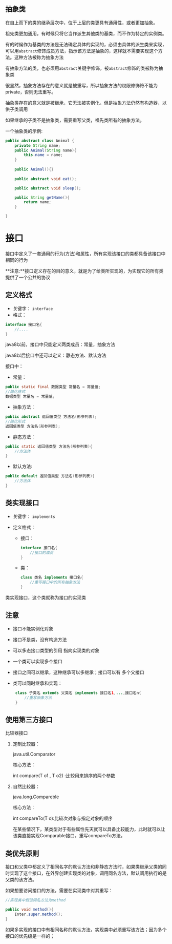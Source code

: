 ## 抽象类

在自上而下的类的继承层次中，位于上层的类更具有通用性，或者更加抽象。

祖先类更加通用，有时候只将它当作派生其他类的基类，而不作为特定的实例类。

有的时候作为基类的方法是无法确定具体的实现的，必须由具体的派生类来实现，可以用`abstract`修饰成员方法，指示该方法是抽象的，这样就不需要实现这个方法。这种方法被称为抽象方法

有抽象方法的类，也必须用`abstract`关键字修饰，被`abstract`修饰的类被称为抽象类

很显然，抽象方法存在的意义就是被重写，所以抽象方法的权限修饰符不能为private，否则无法重写。

抽象类存在的意义就是被继承，它无法被实例化。但是抽象方法仍然有构造器，以供子类调用

如果继承的子类不是抽象类，需要重写父类，祖先类所有的抽象方法。

一个抽象类的示例:

~~~java
public abstract class Animal {
    private String name;
    public Animal(String name){
        this.name = name;
    }
    
    public Animal(){}
    
    public abstract void eat();

    public abstract void sleep();

    public String getName(){
        return name;
    }

}
~~~

# 接口

接口中定义了一套通用的行为(方法)和属性，所有实现该接口的类都具备该接口中相同的行为

**注意:**接口定义存在的目的意义，就是为了给类所实现的，为实现它的所有类提供了一个公共的协议

## 定义格式

* 关键字： `interface`
* 格式：

~~~java
interface 接口名{
    //....
}
~~~

java8以前，接口中只能定义两类成员：常量，抽象方法

java8以后接口中还可以定义：静态方法、默认方法

接口中：

* 常量：

~~~java
public static final 数据类型 常量名 = 常量值;
//简化格式
数据类型 常量名 = 常量值;
~~~

* 抽象方法：

~~~java
public abstract 返回值类型 方法名(形参列表);
//简化形式
返回值类型 方法名(形参列表);
~~~

* 静态方法：

~~~java
public static 返回值类型 方法名(形参列表){
	//方法体
}
~~~

* 默认方法:

~~~java
public default 返回值类型 方法名(形参列表){
    //方法体
}
~~~

## 类实现接口

* 关键字： `implements`

* 定义格式：

    * 接口：

        ~~~java
        interface 接口名{
            //接口的成员
        }
        ~~~

    * 类：

        ~~~java
        class 类名 implements 接口名{
            //重写接口中的所有抽象方法
        }
        ~~~


类实现接口，这个类就称为接口的实现类

## 注意

* 接口不能实例化对象

* 接口不是类，没有构造方法

* 可以多态接口类型的引用 指向实现类的对象

* 一个类可以实现多个接口

* 接口之间可以继承，这种继承可以多继承；接口可以有 多个父接口

* 类可以同时继承和实现：

    ~~~java
     class 子类名 extends 父类名 implements 接口名1,...,接口名n{
         //重写抽象方法
     }
    ~~~

## 使用第三方接口

比较器接口

1. 定制比较器：

    java.util.Comparator

    核心方法：

    int compare(T o1 , T o2) :比较用来排序的两个参数

2. 自然比较器：

    java.long.Compareble

    核心方法：

    int compareTo(T o):比较次对象与指定对象的顺序

    在某些情况下，某类型对于有些属性先天就可以具备比较能力，此时就可以让该类直接实现Comparable接口，重写compareTo方法，

## 类优先原则

接口和父类中都定义了相同名字的默认方法和非静态方法时，如果类继承父类的同时实现了这个接口，在外界创建实现类的对象，调用同名方法，默认调用执行的是父类的该方法。

如果想要访问接口的方法，需要在实现类中对其重写：

~~~java
//实现类中假设同名方法为method

public void method(){
    Inter.super.method();
}
~~~

如果多实现的接口中有相同名称的默认方法，实现类中必须重写该方法；因为多个接口的优先级是一样的；
